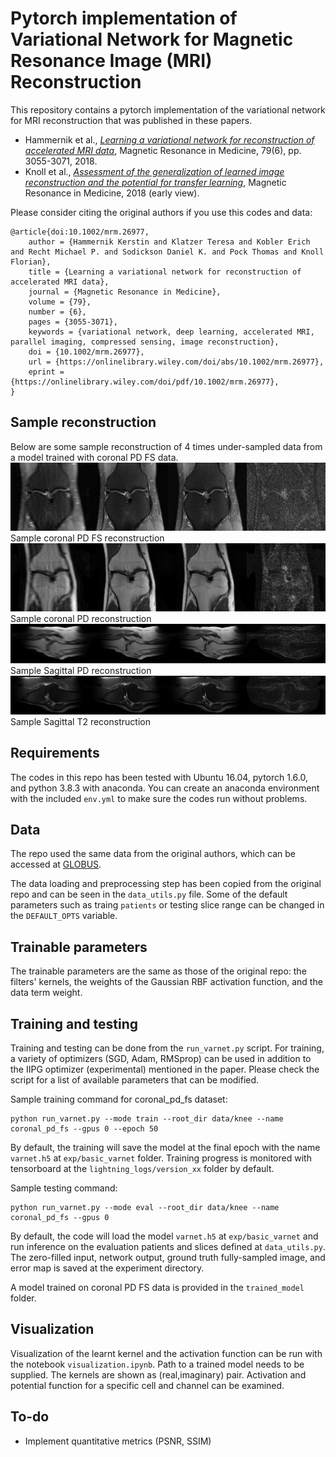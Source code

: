 # Pytorch implementation of Variational Network for Magnetic Resonance Image (MRI) Reconstruction

This repository contains a pytorch implementation of the variational network for MRI reconstruction that was published in these papers.

 - Hammernik et al., [*Learning a variational network for reconstruction of accelerated MRI data*](https://onlinelibrary.wiley.com/doi/abs/10.1002/mrm.26977), Magnetic Resonance in Medicine, 79(6), pp. 3055-3071, 2018.
 - Knoll et al., [*Assessment of the generalization of learned image reconstruction and the potential for transfer learning*](https://onlinelibrary.wiley.com/doi/abs/10.1002/mrm.26977), Magnetic Resonance in Medicine, 2018 (early view).

Please consider citing the original authors if you use this codes and data:
```
@article{doi:10.1002/mrm.26977,
    author = {Hammernik Kerstin and Klatzer Teresa and Kobler Erich and Recht Michael P. and Sodickson Daniel K. and Pock Thomas and Knoll Florian},
    title = {Learning a variational network for reconstruction of accelerated MRI data},
    journal = {Magnetic Resonance in Medicine},
    volume = {79},
    number = {6},
    pages = {3055-3071},
    keywords = {variational network, deep learning, accelerated MRI, parallel imaging, compressed sensing, image reconstruction},
    doi = {10.1002/mrm.26977},
    url = {https://onlinelibrary.wiley.com/doi/abs/10.1002/mrm.26977},
    eprint = {https://onlinelibrary.wiley.com/doi/pdf/10.1002/mrm.26977},
}
```

## Sample reconstruction
Below are some sample reconstruction of 4 times under-sampled data from a model trained with coronal PD FS data.
![Coronal PD FS](./sample_recon/sample_cor_pd_fs.png)
Sample coronal PD FS reconstruction
![Coronal PD](./sample_recon/sample_cor_pd.png)
Sample coronal PD reconstruction
![Sagittal PD](./sample_recon/sample_sagittal_pd.png)
Sample Sagittal PD reconstruction
![Sagittal T2](./sample_recon/sample_sagittal_t2.png)
Sample Sagittal T2 reconstruction

## Requirements
The codes in this repo has been tested with Ubuntu 16.04, pytorch 1.6.0, and python 3.8.3 with anaconda. You can create an anaconda environment with the included `env.yml` to make sure the codes run without problems.

## Data
The repo used the same data from the original authors, which can be accessed at [GLOBUS](https://app.globus.org/file-manager?origin_id=15c7de28-a76b-11e9-821c-02b7a92d8e58&origin_path=%2F).

The data loading and preprocessing step has been copied from the original repo and can be seen in the `data_utils.py` file. Some of the default parameters such as traing `patients` or testing slice range can be changed in the `DEFAULT_OPTS` variable.

## Trainable parameters
The trainable parameters are the same as those of the original repo: the filters' kernels, the weights of the Gaussian RBF activation function, and the data term weight.

## Training and testing
Training and testing can be done from the `run_varnet.py` script. For training, a variety of optimizers (SGD, Adam, RMSprop) can be used in addition to the IIPG optimizer (experimental) mentioned in the paper. Please check the script for a list of available parameters that can be modified.

Sample training command for coronal_pd_fs dataset:
```
python run_varnet.py --mode train --root_dir data/knee --name coronal_pd_fs --gpus 0 --epoch 50 
```
By default, the training will save the model at the final epoch with the name `varnet.h5` at `exp/basic_varnet` folder. Training progress is monitored with tensorboard at the `lightning_logs/version_xx` folder by default.

Sample testing command:
```
python run_varnet.py --mode eval --root_dir data/knee --name coronal_pd_fs --gpus 0
```
By default, the code will load the model `varnet.h5` at `exp/basic_varnet` and run inference on the evaluation patients and slices defined at `data_utils.py`. The zero-filled input, network output, ground truth fully-sampled image, and error map is saved at the experiment directory.

A model trained on coronal PD FS data is provided in the `trained_model` folder.

## Visualization
Visualization of the learnt kernel and the activation function can be run with the notebook `visualization.ipynb`. Path to a trained model needs to be supplied. The kernels are shown as (real,imaginary) pair. Activation and potential function for a specific cell and channel can be examined.

## To-do
- Implement quantitative metrics (PSNR, SSIM)